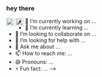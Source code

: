 ### hey there

<a href="https://www.instagram.com/bekirfurkan43//">
  <img align="left" alt="Abhishek's Instagram" width="22px" src="https://raw.githubusercontent.com/hussainweb/hussainweb/main/icons/instagram.png" />
</a>

<a href="https://www.linkedin.com/in/bekirbali/">
  <img align="left" alt="Bekir's LinkedIN" width="22px" src="https://raw.githubusercontent.com/peterthehan/peterthehan/master/assets/linkedin.svg" />
</a>

- 🔭 I’m currently working on ...
- 🌱 I’m currently learning ...
- 👯 I’m looking to collaborate on ...
- 🤔 I’m looking for help with ...
- 💬 Ask me about ...
- 📫 How to reach me: ...
- 😄 Pronouns: ...
- ⚡ Fun fact: ...
  -->
